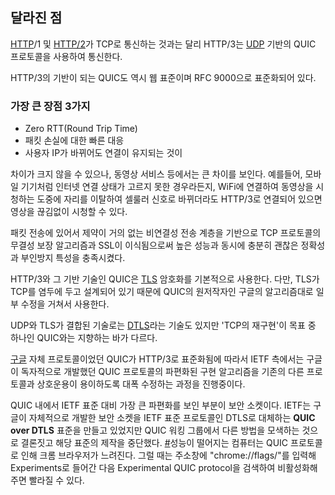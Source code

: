 ## 달라진 점

[HTTP](https://namu.wiki/w/HTTP)/1 및 [HTTP/2](https://namu.wiki/w/HTTP/2)가 TCP로 통신하는 것과는 달리 HTTP/3는 [UDP](https://namu.wiki/w/UDP) 기반의 QUIC 프로토콜을 사용하여 통신한다.

HTTP/3의 기반이 되는 QUIC도 역시 웹 표준이며 RFC 9000으로 표준화되어 있다.

### 가장 큰 장점 3가지

- Zero RTT(Round Trip Time)
- 패킷 손실에 대한 빠른 대응
- 사용자 IP가 바뀌어도 연결이 유지되는 것이

차이가 크지 않을 수 있으나, 동영상 서비스 등에서는 큰 차이를 보인다. 예를들어, 모바일 기기처럼 인터넷 연결 상태가 고르지 못한 경우라든지, WiFi에 연결하여 동영상을 시청하는 도중에 자리를 이탈하여 셀룰러 신호로 바뀌더라도 HTTP/3로 연결되어 있으면 영상을 끊김없이 시청할 수 있다.

패킷 전송에 있어서 제약이 거의 없는 비연결성 전송 계층을 기반으로 TCP 프로토콜의 무결성 보장 알고리즘과 SSL이 이식됨으로써 높은 성능과 동시에 충분히 괜찮은 정확성과 부인방지 특성을 충족시켰다.

HTTP/3와 그 기반 기술인 QUIC은 [TLS](https://namu.wiki/w/TLS) 암호화를 기본적으로 사용한다. 다만, TLS가 TCP를 염두에 두고 설계되어 있기 때문에 QUIC의 원저작자인 구글의 알고리즘대로 일부 수정을 거쳐서 사용한다.

UDP와 TLS가 결합된 기술로는 [DTLS](https://namu.wiki/w/DTLS)라는 기술도 있지만 'TCP의 재구현'이 목표 중 하나인 QUIC와는 지향하는 바가 다르다.

[구글](https://namu.wiki/w/%EA%B5%AC%EA%B8%80) 자체 프로토콜이었던 QUIC가 HTTP/3로 표준화됨에 따라서 IETF 측에서는 구글이 독자적으로 개발했던 QUIC 프로토콜의 파편화된 구현 알고리즘을 기존의 다른 프로토콜과 상호운용이 용이하도록 대폭 수정하는 과정을 진행중이다.

QUIC 내에서 IETF 표준 대비 가장 큰 파편화를 보인 부분이 보안 소켓이다. IETF는 구글이 자체적으로 개발한 보안 소켓을 IETF 표준 프로토콜인 DTLS로 대체하는 **QUIC over DTLS** 표준을 만들고 있었지만 QUIC 워킹 그룹에서 다른 방법을 모색하는 것으로 결론짓고 해당 표준의 제작을 중단했다. [#](https://datatracker.ietf.org/doc/html/draft-rescorla-quic-over-dtls-00)성능이 떨어지는 컴퓨터는 QUIC 프로토콜로 인해 크롬 브라우저가 느려진다. 그럴 때는 주소창에 "chrome://flags/"를 입력해 Experiments로 들어간 다음 Experimental QUIC protocol을 검색하여 비활성화해주면 빨라질 수 있다.